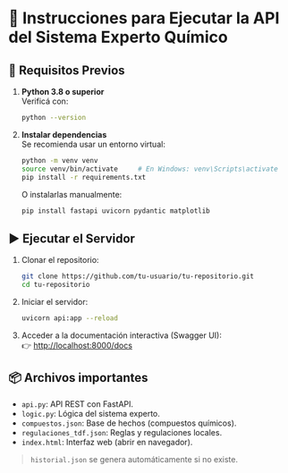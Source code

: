 # 🚀 Instrucciones para Ejecutar la API del Sistema Experto Químico

## 🔧 Requisitos Previos

1. **Python 3.8 o superior**  
   Verificá con:
   ```bash
   python --version
   ```

2. **Instalar dependencias**  
   Se recomienda usar un entorno virtual:

   ```bash
   python -m venv venv
   source venv/bin/activate     # En Windows: venv\Scripts\activate
   pip install -r requirements.txt
   ```

   O instalarlas manualmente:
   ```bash
   pip install fastapi uvicorn pydantic matplotlib
   ```

## ▶️ Ejecutar el Servidor

1. Clonar el repositorio:
   ```bash
   git clone https://github.com/tu-usuario/tu-repositorio.git
   cd tu-repositorio
   ```

2. Iniciar el servidor:
   ```bash
   uvicorn api:app --reload
   ```

3. Acceder a la documentación interactiva (Swagger UI):  
   👉 [http://localhost:8000/docs](http://localhost:8000/docs)

## 📦 Archivos importantes

- `api.py`: API REST con FastAPI.
- `logic.py`: Lógica del sistema experto.
- `compuestos.json`: Base de hechos (compuestos químicos).
- `regulaciones_tdf.json`: Reglas y regulaciones locales.
- `index.html`: Interfaz web (abrir en navegador).

> `historial.json` se genera automáticamente si no existe.